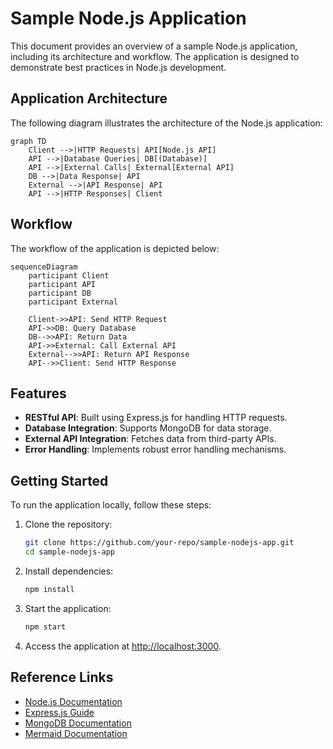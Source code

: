 # Sample Node.js Application

This document provides an overview of a sample Node.js application, including its architecture and workflow. The application is designed to demonstrate best practices in Node.js development.

## Application Architecture

The following diagram illustrates the architecture of the Node.js application:

```mermaid
graph TD
    Client -->|HTTP Requests| API[Node.js API]
    API -->|Database Queries| DB[(Database)]
    API -->|External Calls| External[External API]
    DB -->|Data Response| API
    External -->|API Response| API
    API -->|HTTP Responses| Client
```

## Workflow

The workflow of the application is depicted below:

```mermaid
sequenceDiagram
    participant Client
    participant API
    participant DB
    participant External

    Client->>API: Send HTTP Request
    API->>DB: Query Database
    DB-->>API: Return Data
    API->>External: Call External API
    External-->>API: Return API Response
    API-->>Client: Send HTTP Response
```

## Features

- **RESTful API**: Built using Express.js for handling HTTP requests.
- **Database Integration**: Supports MongoDB for data storage.
- **External API Integration**: Fetches data from third-party APIs.
- **Error Handling**: Implements robust error handling mechanisms.

## Getting Started

To run the application locally, follow these steps:

1. Clone the repository:
   ```bash
   git clone https://github.com/your-repo/sample-nodejs-app.git
   cd sample-nodejs-app
   ```

2. Install dependencies:
   ```bash
   npm install
   ```

3. Start the application:
   ```bash
   npm start
   ```

4. Access the application at [http://localhost:3000](http://localhost:3000).

## Reference Links

- [Node.js Documentation](https://nodejs.org/en/docs/)
- [Express.js Guide](https://expressjs.com/)
- [MongoDB Documentation](https://www.mongodb.com/docs/)
- [Mermaid Documentation](https://mermaid-js.github.io/mermaid/#/)
